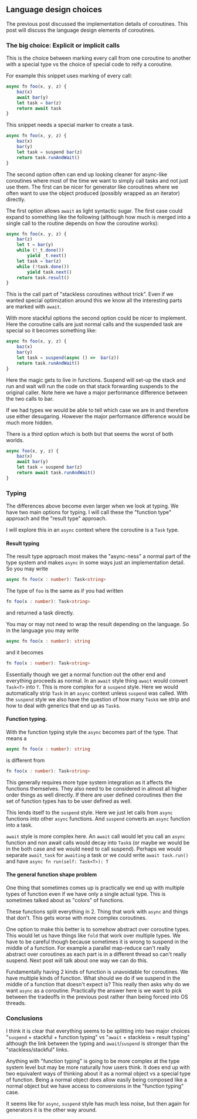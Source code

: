 ## Language design choices

The previous post discussed the implementation details of coroutines. This post 
will discuss the language design elements of coroutines.

### The big choice: Explicit or implicit calls

This is the choice between marking every call from one coroutine to another with a special type
vs the choice of special code to reify a coroutine. 


For example this snippet uses marking of every call:

```js
async fn foo(x, y, z) {
    baz(x)
    await bar(y)
    let task = bar(z)
    return await task
}
```

This snippet needs a special marker to create a task.

```js
async fn foo(x, y, z) {
    baz(x)
    bar(y)
    let task = suspend bar(z)
    return task.runAndWait()
}
```

The second option often can end up looking cleaner for async-like coroutines 
where most of the time we want to simply call tasks and not just use them.
The first can be nicer for generator like coroutines where we often want to 
use the object produced (possibly wrapped as an iterator) directly.

The first option allows `await` as light syntactic sugar. 
The first case could expand to something like the following
(although how much is merged into a single call to the routine depends on how the coroutine works):

```js
async fn foo(x, y, z) {
    bar(z)
    let t = bar(y)
    while (!_t.done())
        yield _t.next()
    let task = bar(z)
    while (!task.done())
        yield task.next()
    return task.result()
}
```

This is the call part of "stackless coroutines without trick".
Even if we wanted special optimization around this we know all the interesting parts are marked with `await`. 

With more stackful options the second option could be nicer to implement. Here the coroutine calls
are just normal calls and the suspended task are special so it becomes something like:

```js
async fn foo(x, y, z) {
    baz(x)
    bar(y)
    let task = suspend(async () =>  bar(z))
    return task.runAndWait()
}
```

Here the magic gets to live in functions. Suspend will set-up the stack and run and wait will 
run the code on that stack forwarding suspends to the original caller. Note here we have a major 
performance difference between the two calls to bar.

If we had types we would be able to tell which case we are in and therefore use either desugaring.
However the major performance difference would be much more hidden.

There is a third option which is both but that seems the worst of both worlds.

```js
async foo(x, y, z) {
    baz(x)
    await bar(y)
    let task = suspend bar(z)
    return await task.runAndWait()
}
```

### Typing

The differences above become even larger when we look at typing. We have two main
options for typing. I will call these the "function type" approach and the "result type"
approach.

I will explore this in an `async` context where the coroutine is a `Task` type.

#### Result typing

The result type approach most makes the "async-ness" a normal part of the type system 
and makes `async` in some ways just an implementation detail. So you may write

```ts
async fn foo(x : number): Task<string>
```

The type of `foo` is the same as if you had written

```ts
fn foo(x : number): Task<string>
```

and returned a task directly.

You may or may not need to wrap the result depending on the language. So in the language 
you may write 

```ts
async fn foo(x : number): string
```

and it becomes

```ts
fn foo(x : number): Task<string>
```

Essentially though we get a normal function out the other end and everything proceeds as normal.
In an `await` style thing `await` would convert `Task<T>` into `T`. This is more complex for a `suspend` style.
Here we would automatically strip `Task` in an `async` context unless `suspend` was called. 
With the `suspend` style we also have the question of how many `Task`s we strip and how to deal with generics
that end up as `Task`s.


#### Function typing.

With the function typing style the `async` becomes part of the type. That means a

```ts
async fn foo(x : number): string
```

is different from

```ts
fn foo(x : number): Task<string>
```

This generally requires more type system integration as it affects the functions themselves.
They also need to be considered in almost all higher order things as well directly.
If there are user defined coroutines then the set of function types has to be user defined as well.

This lends itself to the `suspend` style. Here we just let calls from `async` functions into other
`async` functions. And `suspend` converts an `async` function into a task.

`await` style is more complex here. An `await` call would let you call an `async` function and
non await calls would decay into `Task`s (or maybe we would be in the both case and we would need to call suspend). 
Perhaps we would separate `await_task` for `awaiting` a task or we could write `await task.run()` and have `async fn run(self: Task<T>): T`


#### The general function shape problem

One thing that sometimes comes up is practically we end up with multiple types of
function even if we have only a single actual type. This is sometimes talked about as "colors" of functions.

These functions split everything in 2. Thing that work with `async` and things that don't. 
This gets worse with more complex coroutines. 

One option to make this better is to somehow abstract over coroutine types. This would
let us have things like `fold` that work over multiple types. We have to be careful though
because sometimes it is wrong to suspend in the middle of a function. For example a parallel map-reduce
can't really abstract over coroutines as each part is in a different thread so can't really suspend.
Next post will talk about one way we can do this.

Fundamentally having 2 kinds of function is unavoidable for coroutines. We have multiple kinds of function. What should we do if we suspend
in the middle of a function that doesn't expect is? This really then asks why do we want `async` as a coroutine. 
Practically the answer here is we want to pick between the tradeoffs in the previous post rather than being forced into OS threads.

### Conclusions

I think it is clear that everything seems to be splitting into two major choices
"`suspend` + stackful + function typing" vs "`await` + stackless + result typing" 
although the link between the typing and `await`/`suspend` is stronger than the
"stackless/stackful" links.

Anything with "function typing" is going to be more complex at the type system level
but may be more naturally how users think. It does end up with two equivalent ways of thinking
about it as a normal object vs a special type of function. Being a normal object does
allow easily being composed like a normal object but we have access to conversions
in the "function typing" case.

It seems like for `async`, `suspend` style has much less noise, but then again
for generators it is the other way around.

